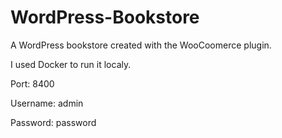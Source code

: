 # WordPress-Bookstore

A WordPress bookstore created with the WooCoomerce plugin.

I used Docker to run it localy.

Port: 8400

Username: admin

Password: password
